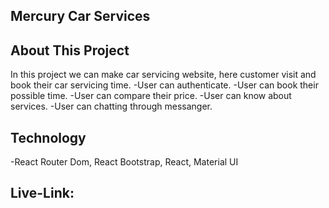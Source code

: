 ## Mercury Car Services

## About This Project
In this project we can make car servicing website, here customer visit and book their car servicing time.
-User can authenticate.
-User can book their possible time.
-User can compare their price.
-User can know about services.
-User can chatting through messanger.

## Technology
-React Router Dom, React Bootstrap, React, Material UI

## Live-Link: 